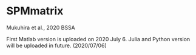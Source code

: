 # SPMmatrix
Mukuhira et al., 2020 BSSA

First Matlab version is uploaded on 2020 July 6. Julia and Python version will be uploaded in future. (2020/07/06)
